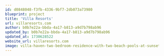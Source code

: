 ```yaml
---
id: d0848048-f3fb-4336-9bf7-2db073a73980
blueprint: project
title: 'Villa Resorts'
url: villaresorts.com
author: b0b7e22a-bbda-4a17-b813-a9d7b798ab96
updated_by: b0b7e22a-bbda-4a17-b813-a9d7b798ab96
updated_at: 1730628522
website_url: villaresorts.com
image: villa-haven-two-bedroom-residence-with-two-beach-pools-at-sunset-large.jpg
---
```

